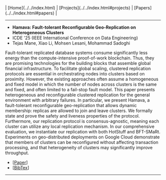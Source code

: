 <div class="right"> 
 | [Home](../../index.html) | [Projects](../../index.html#projects) | [Papers](../../index.html#papers) |
</div>

**************************************************
- **Hamava: Fault-tolerant Reconfigurable Geo-Replication on Heterogeneous Clusters**
- ICDE '25 (IEEE International Conference on Data Engineering)
- Tejas Mane, Xiao Li, Mohsen Lesani, Mohammad Sadoghi

Fault-tolerant replicated database systems consume significantly less energy than the compute-intensive proof-of-work blockchain. Thus, they are promising technologies for the building blocks that assemble global financial infrastructure. To facilitate global scaling, clustered replication protocols are essential in orchestrating nodes into clusters based on proximity. However, the existing approaches often assume a homogeneous and fixed model in which the number of nodes across clusters is the same and fixed, and often limited to a fail-stop fault model. This paper presents heterogeneous and reconfigurable clustered replication for the general environment with arbitrary failures. In particular, we present Hamava, a fault-tolerant reconfigurable geo-replication that allows dynamic membership: replicas are allowed to join and leave clusters. We formally state and prove the safety and liveness properties of the protocol. Furthermore, our replication protocol is consensus-agnostic, meaning each cluster can utilize any local replication mechanism. In our comprehensive evaluation, we instantiate our replication with both HotStuff and BFT-SMaRt. Experiments on geo-distributed deployments on Google Cloud demonstrate that members of clusters can be reconfigured without affecting transaction processing, and that heterogeneity of clusters may significantly improve throughput.

- \[[Paper](ICDE25.pdf)\]
- \[[BibTex](Paper.bib)\]

**************************************************
